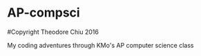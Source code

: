 # AP-compsci

#Copyright Theodore Chiu 2016

My coding adventures through KMo's AP computer science class

